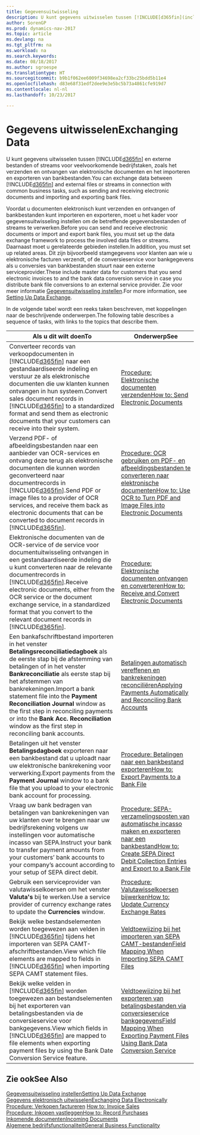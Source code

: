 ```yaml
---
title: Gegevensuitwisseling
description: U kunt gegevens uitwisselen tussen [!INCLUDE[d365fin](includes/d365fin_md.md)] en externe bestanden of streams voor veelvoorkomende bedrijfstaken, zoals het verzenden en ontvangen van elektronische documenten en het importeren en exporteren van bankbestanden.
author: SorenGP
ms.prod: dynamics-nav-2017
ms.topic: article
ms.devlang: na
ms.tgt_pltfrm: na
ms.workload: na
ms.search.keywords: 
ms.date: 08/18/2017
ms.author: sgroespe
ms.translationtype: HT
ms.sourcegitcommit: b9b1f062ee6009f34698ea2cf33bc25bdd5b11e4
ms.openlocfilehash: d83e68f31edf2dee9e3e5bc5b73a4861cfe919d7
ms.contentlocale: nl-nl
ms.lasthandoff: 10/23/2017

---
```

# <a name="exchanging-data"></a><span data-ttu-id="a3c74-103">Gegevens uitwisselen</span><span class="sxs-lookup"><span data-stu-id="a3c74-103">Exchanging Data</span></span>
<span data-ttu-id="a3c74-104">U kunt gegevens uitwisselen tussen [!INCLUDE[d365fin](includes/d365fin_md.md)] en externe bestanden of streams voor veelvoorkomende bedrijfstaken, zoals het verzenden en ontvangen van elektronische documenten en het importeren en exporteren van bankbestanden.</span><span class="sxs-lookup"><span data-stu-id="a3c74-104">You can exchange data between [!INCLUDE[d365fin](includes/d365fin_md.md)] and external files or streams in connection with common business tasks, such as sending and receiving electronic documents and importing and exporting bank files.</span></span>  

<span data-ttu-id="a3c74-105">Voordat u documenten elektronisch kunt verzenden en ontvangen of bankbestanden kunt importeren en exporteren, moet u het kader voor gegevensuitwisseling instellen om de betreffende gegevensbestanden of streams te verwerken.</span><span class="sxs-lookup"><span data-stu-id="a3c74-105">Before you can send and receive electronic documents or import and export bank files, you must set up the data exchange framework to process the involved data files or streams.</span></span> <span data-ttu-id="a3c74-106">Daarnaast moet u gerelateerde gebieden instellen.</span><span class="sxs-lookup"><span data-stu-id="a3c74-106">In addition, you must set up related areas.</span></span> <span data-ttu-id="a3c74-107">Dit zijn bijvoorbeeld stamgegevens voor klanten aan wie u elektronische facturen verzendt, of de conversieservice voor bankgegevens als u conversies van bankbestanden stuurt naar een externe serviceprovider.</span><span class="sxs-lookup"><span data-stu-id="a3c74-107">These include master data for customers that you send electronic invoices to and the bank data conversion service in case you distribute bank file conversions to an external service provider.</span></span> <span data-ttu-id="a3c74-108">Zie voor meer informatie [Gegevensuitwisseling instellen](across-set-up-data-exchange.md).</span><span class="sxs-lookup"><span data-stu-id="a3c74-108">For more information, see [Setting Up Data Exchange](across-set-up-data-exchange.md).</span></span>  

 <span data-ttu-id="a3c74-109">In de volgende tabel wordt een reeks taken beschreven, met koppelingen naar de beschrijvende onderwerpen.</span><span class="sxs-lookup"><span data-stu-id="a3c74-109">The following table describes a sequence of tasks, with links to the topics that describe them.</span></span>  

|<span data-ttu-id="a3c74-110">**Als u dit wilt doen**</span><span class="sxs-lookup"><span data-stu-id="a3c74-110">**To**</span></span>|<span data-ttu-id="a3c74-111">**Onderwerp**</span><span class="sxs-lookup"><span data-stu-id="a3c74-111">**See**</span></span>|  
|------------|-------------|  
|<span data-ttu-id="a3c74-112">Converteer records van verkoopdocumenten in [!INCLUDE[d365fin](includes/d365fin_md.md)] naar een gestandaardiseerde indeling en verstuur ze als elektronische documenten die uw klanten kunnen ontvangen in hun systeem.</span><span class="sxs-lookup"><span data-stu-id="a3c74-112">Convert sales document records in [!INCLUDE[d365fin](includes/d365fin_md.md)] to a standardized format and send them as electronic documents that your customers can receive into their system.</span></span>|[<span data-ttu-id="a3c74-113">Procedure: Elektronische documenten verzenden</span><span class="sxs-lookup"><span data-stu-id="a3c74-113">How to: Send Electronic Documents</span></span>](sales-how-to-send-electronic-documents.md)|  
|<span data-ttu-id="a3c74-114">Verzend PDF- of afbeeldingsbestanden naar een aanbieder van OCR-services en ontvang deze terug als elektronische documenten die kunnen worden geconverteerd naar documentrecords in [!INCLUDE[d365fin](includes/d365fin_md.md)].</span><span class="sxs-lookup"><span data-stu-id="a3c74-114">Send PDF or image files to a provider of OCR services, and receive them back as electronic documents that can be converted to document records in [!INCLUDE[d365fin](includes/d365fin_md.md)].</span></span>|[<span data-ttu-id="a3c74-115">Procedure: OCR gebruiken om PDF- en afbeeldingsbestanden te converteren naar elektronische documenten</span><span class="sxs-lookup"><span data-stu-id="a3c74-115">How to: Use OCR to Turn PDF and Image Files into Electronic Documents</span></span>](across-how-use-ocr-pdf-images-files.md)|  
|<span data-ttu-id="a3c74-116">Elektronische documenten van de OCR-service of de service voor documentuitwisseling ontvangen in een gestandaardiseerde indeling die u kunt converteren naar de relevante documentrecords in [!INCLUDE[d365fin](includes/d365fin_md.md)].</span><span class="sxs-lookup"><span data-stu-id="a3c74-116">Receive electronic documents, either from the OCR service or the document exchange service, in a standardized format that you convert to the relevant document records in [!INCLUDE[d365fin](includes/d365fin_md.md)].</span></span>|[<span data-ttu-id="a3c74-117">Procedure: Elektronische documenten ontvangen en converteren</span><span class="sxs-lookup"><span data-stu-id="a3c74-117">How to: Receive and Convert Electronic Documents</span></span>](purchasing-how-to-receive-and-convert-electronic-documents.md)|  
|<span data-ttu-id="a3c74-118">Een bankafschriftbestand importeren in het venster **Betalingsreconciliatiedagboek** als de eerste stap bij de afstemming van betalingen of in het venster **Bankreconciliatie** als eerste stap bij het afstemmen van bankrekeningen.</span><span class="sxs-lookup"><span data-stu-id="a3c74-118">Import a bank statement file into the **Payment Reconciliation Journal** window as the first step in reconciling payments or into the **Bank Acc. Reconciliation** window as the first step in reconciling bank accounts.</span></span>|[<span data-ttu-id="a3c74-119">Betalingen automatisch vereffenen en bankrekeningen reconciliëren</span><span class="sxs-lookup"><span data-stu-id="a3c74-119">Applying Payments Automatically and Reconciling Bank Accounts</span></span>](receivables-apply-payments-auto-reconcile-bank-accounts.md)|  
|<span data-ttu-id="a3c74-120">Betalingen uit het venster **Betalingsdagboek** exporteren naar een bankbestand dat u uploadt naar uw elektronische bankrekening voor verwerking.</span><span class="sxs-lookup"><span data-stu-id="a3c74-120">Export payments from the **Payment Journal** window to a bank file that you upload to your electronic bank account for processing.</span></span>|[<span data-ttu-id="a3c74-121">Procedure: Betalingen naar een bankbestand exporteren</span><span class="sxs-lookup"><span data-stu-id="a3c74-121">How to: Export Payments to a Bank File</span></span>](payables-how-export-payments-bank-file.md)|  
|<span data-ttu-id="a3c74-122">Vraag uw bank bedragen van betalingen van bankrekeningen van uw klanten over te brengen naar uw bedrijfsrekening volgens uw instellingen voor automatische incasso van SEPA.</span><span class="sxs-lookup"><span data-stu-id="a3c74-122">Instruct your bank to transfer payment amounts from your customers’ bank accounts to your company’s account according to your setup of SEPA direct debit.</span></span>|[<span data-ttu-id="a3c74-123">Procedure: SEPA-verzamelingsposten van automatische incasso maken en exporteren naar een bankbestand</span><span class="sxs-lookup"><span data-stu-id="a3c74-123">How to: Create SEPA Direct Debit Collection Entries and Export to a Bank File</span></span>](finance-how-create-sepa-direct-debit-collection-entries-export-bank-file.md)|  
|<span data-ttu-id="a3c74-124">Gebruik een serviceprovider van valutawisselkoersen om het venster **Valuta's** bij te werken.</span><span class="sxs-lookup"><span data-stu-id="a3c74-124">Use a service provider of currency exchange rates to update the **Currencies** window.</span></span>|[<span data-ttu-id="a3c74-125">Procedure: Valutawisselkoersen bijwerken</span><span class="sxs-lookup"><span data-stu-id="a3c74-125">How to: Update Currency Exchange Rates</span></span>](finance-how-update-currencies.md)|  
|<span data-ttu-id="a3c74-126">Bekijk welke bestandselementen worden toegewezen aan velden in [!INCLUDE[d365fin](includes/d365fin_md.md)] tijdens het importeren van SEPA CAMT-afschriftbestanden.</span><span class="sxs-lookup"><span data-stu-id="a3c74-126">View which file elements are mapped to fields in [!INCLUDE[d365fin](includes/d365fin_md.md)] when importing SEPA CAMT statement files.</span></span>|[<span data-ttu-id="a3c74-127">Veldtoewijzing bij het importeren van SEPA CAMT-bestanden</span><span class="sxs-lookup"><span data-stu-id="a3c74-127">Field Mapping When Importing SEPA CAMT Files</span></span>](across-field-mapping-when-importing-sepa-camt-files.md)|  
|<span data-ttu-id="a3c74-128">Bekijk welke velden in [!INCLUDE[d365fin](includes/d365fin_md.md)] worden toegewezen aan bestandselementen bij het exporteren van betalingsbestanden via de conversieservice voor bankgegevens.</span><span class="sxs-lookup"><span data-stu-id="a3c74-128">View which fields in [!INCLUDE[d365fin](includes/d365fin_md.md)] are mapped to file elements when exporting payment files by using the Bank Date Conversion Service feature.</span></span>|[<span data-ttu-id="a3c74-129">Veldtoewijzing bij het exporteren van betalingsbestanden via conversieservice bankgegevens</span><span class="sxs-lookup"><span data-stu-id="a3c74-129">Field Mapping When Exporting Payment Files Using Bank Data Conversion Service</span></span>](across-field-mapping-when-exporting-payment-files-using-bank-data-conversion-service.md)|  

## <a name="see-also"></a><span data-ttu-id="a3c74-130">Zie ook</span><span class="sxs-lookup"><span data-stu-id="a3c74-130">See Also</span></span>  
[<span data-ttu-id="a3c74-131">Gegevensuitwisseling instellen</span><span class="sxs-lookup"><span data-stu-id="a3c74-131">Setting Up Data Exchange</span></span>](across-set-up-data-exchange.md)  
[<span data-ttu-id="a3c74-132">Gegevens elektronisch uitwisselen</span><span class="sxs-lookup"><span data-stu-id="a3c74-132">Exchanging Data Electronically</span></span>](across-data-exchange.md)  
<span data-ttu-id="a3c74-133">[Procedure: Verkopen factureren](sales-how-invoice-sales.md) </span><span class="sxs-lookup"><span data-stu-id="a3c74-133">[How to: Invoice Sales](sales-how-invoice-sales.md) </span></span>  
[<span data-ttu-id="a3c74-134">Procedure: Inkopen vastleggen</span><span class="sxs-lookup"><span data-stu-id="a3c74-134">How to: Record Purchases</span></span>](purchasing-how-record-purchases.md)  
[<span data-ttu-id="a3c74-135">Inkomende documenten</span><span class="sxs-lookup"><span data-stu-id="a3c74-135">Incoming Documents</span></span>](across-income-documents.md)  
[<span data-ttu-id="a3c74-136">Algemene bedrijfsfunctionaliteit</span><span class="sxs-lookup"><span data-stu-id="a3c74-136">General Business Functionality</span></span>](ui-across-business-areas.md)  

